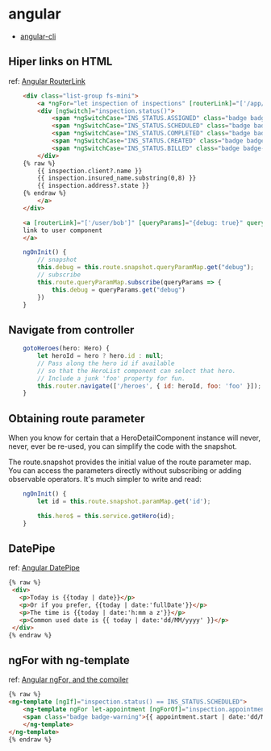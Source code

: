 # angular

* [angular-cli](ng_CLI.md)

## Hiper links on HTML

ref: [Angular RouterLink](https://angular.io/api/router/RouterLink)

```html
    <div class="list-group fs-mini">
        <a *ngFor="let inspection of inspections" [routerLink]="['/app/inspection/summary/', inspection.uid]" class="list-group-item text-ellipsis">
        <div [ngSwitch]="inspection.status()">
            <span *ngSwitchCase="INS_STATUS.ASSIGNED" class="badge badge-pill badge-danger float-right">Asignado</span>
            <span *ngSwitchCase="INS_STATUS.SCHEDULED" class="badge badge-pill badge-warning float-right">Con cita</span>
            <span *ngSwitchCase="INS_STATUS.COMPLETED" class="badge badge-pill badge-primary float-right">Completo</span>
            <span *ngSwitchCase="INS_STATUS.CREATED" class="badge badge-pill badge-warning float-right">Nueva</span>
            <span *ngSwitchCase="INS_STATUS.BILLED" class="badge badge-pill badge-success float-right">Nueva</span>
        </div>
    {% raw %}
        {{ inspection.client?.name }}
        {{ inspection.insured_name.substring(0,8) }}
        {{ inspection.address?.state }}
    {% endraw %}
        </a>
    </div>
```

```html
    <a [routerLink]="['/user/bob']" [queryParams]="{debug: true}" queryParamsHandling="merge">
    link to user component
    </a>
```

```javascript
    ngOnInit() {
        // snapshot
        this.debug = this.route.snapshot.queryParamMap.get("debug");
        // subscribe
        this.route.queryParamMap.subscribe(queryParams => {
            this.debug = queryParams.get("debug")
        })
    }
```

## Navigate from controller

```javascript
    gotoHeroes(hero: Hero) {
        let heroId = hero ? hero.id : null;
        // Pass along the hero id if available
        // so that the HeroList component can select that hero.
        // Include a junk 'foo' property for fun.
        this.router.navigate(['/heroes', { id: heroId, foo: 'foo' }]);
    }
```

## Obtaining route parameter

When you know for certain that a HeroDetailComponent instance will never, never, ever be re-used, you can simplify the code with the snapshot.

The route.snapshot provides the initial value of the route parameter map. You can access the parameters directly without subscribing or adding observable operators. It's much simpler to write and read:

```javascript
    ngOnInit() {
        let id = this.route.snapshot.paramMap.get('id');

        this.hero$ = this.service.getHero(id);
    }
```

## DatePipe

ref: [Angular DatePipe](https://angular.io/api/common/DatePipe)

```html
{% raw %}
 <div>
   <p>Today is {{today | date}}</p>
   <p>Or if you prefer, {{today | date:'fullDate'}}</p>
   <p>The time is {{today | date:'h:mm a z'}}</p>
   <p>Common used date is {{ today | date:'dd/MM/yyyy' }}</p>
 </div>
{% endraw %}
```


## ngFor with ng-template

ref: [Angular ngFor, <ng-tempalte> and the compiler](https://toddmotto.com/angular-ngfor-template-element)

```html
{% raw %}
<ng-template [ngIf]="inspection.status() == INS_STATUS.SCHEDULED">
    <ng-template ngFor let-appointment [ngForOf]="inspection.appointments">
    <span class="badge badge-warning">{{ appointment.start | date:'dd/MM/yyyy' }}</span>&nbsp;
    </ng-template>
</ng-template>
{% endraw %}
```

